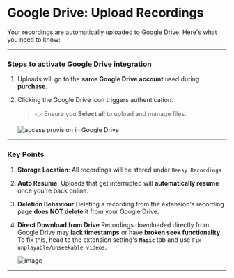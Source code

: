 # Google Drive: Upload Recordings

Your recordings are automatically uploaded to Google Drive. Here's what you need to know:

---

### Steps to activate Google Drive integration

1. Uploads will go to the **same Google Drive account** used during **purchase**.

2. Clicking the Google Drive icon triggers authentication.

   > 👉 Ensure you **Select all** to upload and manage files.

   ![access provision in Google Drive](https://github.com/user-attachments/assets/a910861d-a473-4362-9266-b11ebc69151a)

---

### Key Points

1. **Storage Location**: 
   All recordings will be stored under `Beesy Recordings`

2. **Auto Resume**: 
   Uploads that get interrupted will **automatically resume** once you're back online.

3. **Deletion Behaviour**
   Deleting a recording from the extension's recording page **does NOT delete** it from your Google Drive.

4. **Direct Download from Drive**
   Recordings downloaded directly from Google Drive may **lack timestamps** or have **broken seek functionality**.
   To fix this, head to the extension setting's **`Magic`** tab and use `Fix unplayable/unseekable videos`.

   ![image](https://github.com/user-attachments/assets/10151ad3-0118-4429-97c7-1b93b17ae2d2)


---

